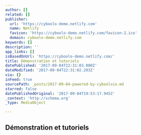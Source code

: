 ```yaml
---
author: []
related: []
publisher:
  url: 'https://cyboolo-demo.netlify.com'
  name: Netlify
  favicon: 'https://cyboolo-demo.netlify.com/favicon-2.ico'
  domain: cyboolo-demo.netlify.com
keywords: []
description: ''
app_links: []
isBasedOnUrl: 'https://cyboolo-demo.netlify.com/'
title: Démonstration et tutoriels
datePublished: '2017-09-04T22:31:03.000Z'
dateModified: '2017-09-04T22:31:02.203Z'
via: {}
inFeed: true
sourcePath: _posts/2017-09-04-powered-by-cybooloio.md
starred: false
datePublishedOriginal: '2017-09-04T19:53:17.945Z'
_context: 'http://schema.org'
_type: MediaObject

---
```

<article style=""><h1>Démonstration et tutoriels</h1></article>